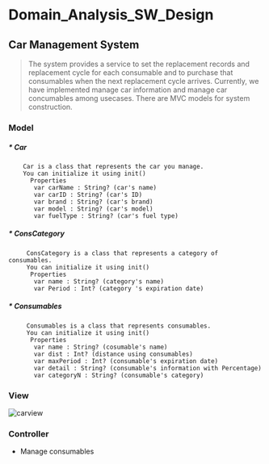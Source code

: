 # Domain_Analysis_SW_Design
## Car Management System 
>
> The system provides a service to set the replacement records and replacement cycle for each consumable and to purchase that consumables when the next replacement cycle arrives. 
    Currently, we have implemented manage car information and manage car concumables among usecases.
   There are MVC models for system construction.
>
### Model
##### * Car
        Car is a class that represents the car you manage.
        You can initialize it using init()
          Properties   
           var carName : String? (car's name)
           var carID : String? (car's ID)
           var brand : String? (car's brand)
           var model : String? (car's model)
           var fuelType : String? (car's fuel type)
           
##### * ConsCategory
         ConsCategory is a class that represents a category of consumables.
         You can initialize it using init()
          Properties   
           var name : String? (category's name)
           var Period : Int? (category 's expiration date)
           
##### * Consumables
         Consumables is a class that represents consumables.
         You can initialize it using init()
          Properties
           var name : String? (cosumable's name)
           var dist : Int? (distance using consumables)
           var maxPeriod : Int? (consumable's expiration date)
           var detail : String? (consumable's information with Percentage)
           var categoryN : String? (consumable's category)
### View
![carview](https://user-images.githubusercontent.com/70695311/101279016-8d800700-3802-11eb-9cf7-c3a34661547e.PNG)


### Controller 
- Manage consumables
